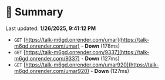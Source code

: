 # 📖 Summary
Last updated: **1/26/2025, 9:41:12 PM**

- `GET` [https://talk-m6gd.onrender.com/umar](https://talk-m6gd.onrender.com/umar) - **Down** (178ms)
- `GET` [https://talk-m6gd.onrender.com/9337](https://talk-m6gd.onrender.com/9337) - **Down** (127ms)
- `GET` [https://talk-m6gd.onrender.com/umar920](https://talk-m6gd.onrender.com/umar920) - **Down** (127ms)
